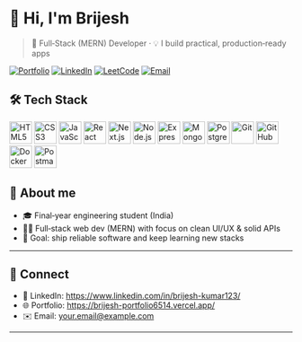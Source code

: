 # 👋 Hi, I'm Brijesh

> 🚀 Full‑Stack (MERN) Developer · 💡 I build practical, production‑ready apps



[![Portfolio](https://img.shields.io/badge/Portfolio-000?logo=vercel\&logoColor=white)](https://brijesh-portfolio6514.vercel.app/)
[![LinkedIn](https://img.shields.io/badge/LinkedIn-0A66C2?logo=linkedin\&logoColor=white)](https://www.linkedin.com/in/brijesh-kumar123/)
[![LeetCode](https://img.shields.io/badge/LeetCode-FFA116?logo=leetcode\&logoColor=white)](https://leetcode.com/u/brijeshkumar_1234/)
[![Email](https://img.shields.io/badge/Email-Dev?logo=gmail\&logoColor=white\&color=D14836)](mailto:brijesh6514@gmail.com)



## 🛠️ Tech Stack

<p align="left">
  <!-- Frontend -->
  <img src="https://cdn.jsdelivr.net/gh/devicons/devicon/icons/html5/html5-original.svg" alt="HTML5" width="40" height="40"/>
  <img src="https://cdn.jsdelivr.net/gh/devicons/devicon/icons/css3/css3-original.svg" alt="CSS3" width="40" height="40"/>
  <img src="https://cdn.jsdelivr.net/gh/devicons/devicon/icons/javascript/javascript-original.svg" alt="JavaScript" width="40" height="40"/>
  <img src="https://cdn.jsdelivr.net/gh/devicons/devicon/icons/react/react-original.svg" alt="React" width="40" height="40"/>
  <img src="https://cdn.jsdelivr.net/gh/devicons/devicon/icons/nextjs/nextjs-original.svg" alt="Next.js" width="40" height="40"/>
  
  <!-- Backend -->
  <img src="https://cdn.jsdelivr.net/gh/devicons/devicon/icons/nodejs/nodejs-original.svg" alt="Node.js" width="40" height="40"/>
  <img src="https://cdn.jsdelivr.net/gh/devicons/devicon/icons/express/express-original.svg" alt="Express" width="40" height="40"/>
  
  <!-- Database -->
  <img src="https://cdn.jsdelivr.net/gh/devicons/devicon/icons/mongodb/mongodb-original.svg" alt="MongoDB" width="40" height="40"/>
  <img src="https://cdn.jsdelivr.net/gh/devicons/devicon/icons/postgresql/postgresql-original.svg" alt="PostgreSQL" width="40" height="40"/>
  
  <!-- Tools -->
  <img src="https://cdn.jsdelivr.net/gh/devicons/devicon/icons/git/git-original.svg" alt="Git" width="40" height="40"/>
  <img src="https://cdn.jsdelivr.net/gh/devicons/devicon/icons/github/github-original.svg" alt="GitHub" width="40" height="40"/>
  <img src="https://cdn.jsdelivr.net/gh/devicons/devicon/icons/docker/docker-original.svg" alt="Docker" width="40" height="40"/>
  <img src="https://cdn.jsdelivr.net/gh/devicons/devicon/icons/postman/postman-original.svg" alt="Postman" width="40" height="40"/>
</p>


## 🧭 About me

* 🎓 Final‑year engineering student (India)
* 🧑‍💻 Full‑stack web dev (MERN) with focus on clean UI/UX & solid APIs
* 🎯 Goal: ship reliable software and keep learning new stacks


---

## 🤝 Connect

* 💼 LinkedIn: https://www.linkedin.com/in/brijesh-kumar123/
* 🌐 Portfolio: https://brijesh-portfolio6514.vercel.app/
* ✉️ Email: [your.email@example.com](mailto:brijesh6514@gmail.com)

---


